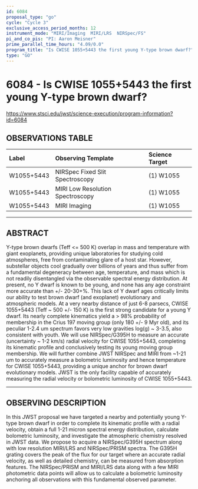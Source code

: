 ```yaml
---
id: 6084
proposal_type: "go"
cycle: "Cycle 3"
exclusive_access_period_months: 12
instrument_mode: "MIRI/Imaging  MIRI/LRS  NIRSpec/FS"
pi_and_co_pis: "PI: Aaron Meisner"
prime_parallel_time_hours: "4.09/0.0"
program_title: "Is CWISE 1055+5443 the first young Y-type brown dwarf?"
type: "GO"
---
```

# 6084 - Is CWISE 1055+5443 the first young Y-type brown dwarf?
https://www.stsci.edu/jwst/science-execution/program-information?id=6084
## OBSERVATIONS TABLE
| Label      | Observing Template           | Science Target |
| :--------- | :--------------------------- | :------------- |
| W1055+5443 | NIRSpec Fixed Slit Spectroscopy | (1) W1055      |
| W1055+5443 | MIRI Low Resolution Spectroscopy | (1) W1055      |
| W1055+5443 | MIRI Imaging                 | (1) W1055      |

---

## ABSTRACT

Y-type brown dwarfs (Teff <= 500 K) overlap in mass and temperature with giant exoplanets, providing unique laboratories for studying cold atmospheres, free from contaminating glare of a host star. However, substellar objects cool gradually over billions of years and thus suffer from a fundamental degeneracy between age, temperature, and mass which is not readily disentangled via the observable spectral energy distribution. At present, no Y dwarf is known to be young, and none has any age constraint more accurate than +/- 20-30+%. This lack of Y dwarf ages critically limits our ability to test brown dwarf (and exoplanet) evolutionary and atmospheric models. At a very nearby distance of just 6-8 parsecs, CWISE 1055+5443 (Teff ~ 500 +/- 150 K) is the first strong candidate for a young Y dwarf. Its nearly complete kinematics yield a > 98% probability of membership in the Crius 197 moving group (only 180 +/- 9 Myr old), and its peculiar 1-2.4 um spectrum favors very low gravities log(g) ~ 3-3.5, also consistent with youth. We will use NIRSpec/G395H to measure an accurate (uncertainty ~ 1-2 km/s) radial velocity for CWISE 1055+5443, completing its kinematic profile and conclusively testing its young moving group membership. We will further combine JWST NIRSpec and MIRI from ~1-21 um to accurately measure a bolometric luminosity and hence temperature for CWISE 1055+5443, providing a unique anchor for brown dwarf evolutionary models. JWST is the only facility capable of accurately measuring the radial velocity or bolometric luminosity of CWISE 1055+5443.

---

## OBSERVING DESCRIPTION

In this JWST proposal we have targeted a nearby and potentially young Y-type brown dwarf in order to complete its kinematic profile with a radial velocity, obtain a full 1-21 micron spectral energy distribution, calculate bolometric luminosity, and investigate the atmospheric chemistry resolved in JWST data. We propose to acquire a NIRSpec/G395H spectrum along with low resolution MIRI/LRS and NIRSpec/PRISM spectra. The G395H grating covers the peak of the flux for our target where an accurate radial velocity, as well as detailed chemistry, can be measured from absorption features. The NIRSpec/PRISM and MIRI/LRS data along with a few MIRI photometric data points will allow us to calculate a bolometric luminosity anchoring all observations with this fundamental observed parameter.